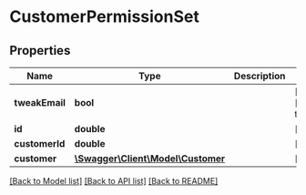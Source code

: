 # CustomerPermissionSet

## Properties
Name | Type | Description | Notes
------------ | ------------- | ------------- | -------------
**tweakEmail** | **bool** |  | [optional] [default to true]
**id** | **double** |  | [optional] 
**customerId** | **double** |  | [optional] 
**customer** | [**\Swagger\Client\Model\Customer**](Customer.md) |  | [optional] 

[[Back to Model list]](../README.md#documentation-for-models) [[Back to API list]](../README.md#documentation-for-api-endpoints) [[Back to README]](../README.md)


